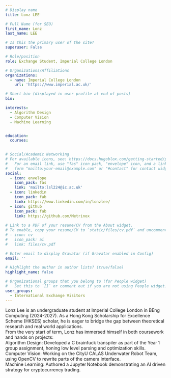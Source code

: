 ```yaml
---
# Display name
title: Lonz LEE

# Full Name (for SEO)
first_name: Lonz
last_name: LEE

# Is this the primary user of the site?
superuser: False

# Role/position
role: Exchange Student, Imperial College London

# Organizations/Affiliations
organizations:
  - name: Imperial College London
    url: 'https://www.imperial.ac.uk/'

# Short bio (displayed in user profile at end of posts)
bio: 

interests:
  - Algorithm Design
  - Computer Vision
  - Machine Learning


education:
  courses:
    

# Social/Academic Networking
# For available icons, see: https://docs.hugoblox.com/getting-started/page-builder/#icons
#   For an email link, use "fas" icon pack, "envelope" icon, and a link in the
#   form "mailto:your-email@example.com" or "#contact" for contact widget.
social:
  - icon: envelope
    icon_pack: fas
    link: 'mailto:lsl224@ic.ac.uk'
  - icon: linkedin
    icon_pack: fab
    link: https://www.linkedin.com/in/lonzlee/
  - icon: github
    icon_pack: fab
    link: https://github.com/Metrinox
    
# Link to a PDF of your resume/CV from the About widget.
# To enable, copy your resume/CV to `static/files/cv.pdf` and uncomment the lines below.
# - icon: cv
#   icon_pack: ai
#   link: files/cv.pdf

# Enter email to display Gravatar (if Gravatar enabled in Config)
email: ''

# Highlight the author in author lists? (true/false)
highlight_name: false

# Organizational groups that you belong to (for People widget)
#   Set this to `[]` or comment out if you are not using People widget.
user_groups:
  - International Exchange Visitors
---
```


Lonz Lee is an undergraduate student at Imperial College London in BEng Computing (2024-2027). As a Hong Kong Scholarship for Excellence Scheme (HKSES) scholar, he is eager to bridge the gap between theoretical research and real world applications.<br>
From the very start of term, Lonz has immersed himself in both coursework and hands on projects:<br>
Algorithm Design: Developed a C brainfuck transpiler as part of the Year 1 group assignment, honing low level parsing and optimization skills.<br>
Computer Vision: Working on the CityU CALAS Underwater Robot Team, using OpenCV to rewrite parts of the camera interface.<br>
Machine Learning: Authored a Jupyter Notebook demonstrating an AI driven strategy for cryptocurrency trading.
